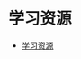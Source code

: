 # 学习资源

<!--ts-->
* [学习资源](#学习资源)

<!-- Created by https://github.com/ekalinin/github-markdown-toc -->
<!-- Added by: kuanhsiaokuo, at: Thu Jun 30 23:34:45 CST 2022 -->

<!--te-->